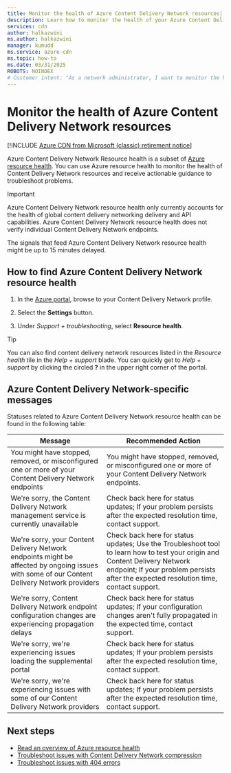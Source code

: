 ```yaml
---
title: Monitor the health of Azure Content Delivery Network resources| Microsoft Docs
description: Learn how to monitor the health of your Azure Content Delivery Network resources using Azure Resource Health.
services: cdn
author: halkazwini
ms.author: halkazwini
manager: kumudd
ms.service: azure-cdn
ms.topic: how-to
ms.date: 03/31/2025
ROBOTS: NOINDEX
# Customer intent: "As a network administrator, I want to monitor the health of my Content Delivery Network resources, so that I can identify and resolve any issues affecting global delivery and API capabilities."
---
```


# Monitor the health of Azure Content Delivery Network resources

[!INCLUDE [Azure CDN from Microsoft (classic) retirement notice](../../includes/cdn-classic-retirement.md)]

Azure Content Delivery Network Resource health is a subset of [Azure resource health](/azure/service-health/resource-health-overview). You can use Azure resource health to monitor the health of Content Delivery Network resources and receive actionable guidance to troubleshoot problems.

>[!IMPORTANT]
> Azure Content Delivery Network resource health only currently accounts for the health of global content delivery networking delivery and API capabilities. Azure Content Delivery Network resource health does not verify individual Content Delivery Network endpoints.
>
> The signals that feed Azure Content Delivery Network resource health might be up to 15 minutes delayed.

## How to find Azure Content Delivery Network resource health

1. In the [Azure portal](https://portal.azure.com), browse to your Content Delivery Network profile.

2. Select the **Settings** button.

3. Under *Support + troubleshooting*, select **Resource health**.

>[!TIP]
> You can also find content delivery network resources listed in the *Resource health* tile in the *Help + support* blade. You can quickly get to *Help + support* by clicking the circled **?** in the upper right corner of the portal.


## Azure Content Delivery Network-specific messages

Statuses related to Azure Content Delivery Network resource health can be found in the following table:

|Message | Recommended Action |
|---|---|
|You might have stopped, removed, or misconfigured one or more of your Content Delivery Network endpoints | You might have stopped, removed, or misconfigured one or more of your Content Delivery Network endpoints.|
|We're sorry, the Content Delivery Network management service is currently unavailable | Check back here for status updates; If your problem persists after the expected resolution time, contact support.|
|We're sorry, your Content Delivery Network endpoints might be affected by ongoing issues with some of our Content Delivery Network providers | Check back here for status updates; Use the Troubleshoot tool to learn how to test your origin and Content Delivery Network endpoint; If your problem persists after the expected resolution time, contact support. |
|We're sorry, Content Delivery Network endpoint configuration changes are experiencing propagation delays | Check back here for status updates; If your configuration changes aren't fully propagated in the expected time, contact support.|
|We're sorry, we're experiencing issues loading the supplemental portal | Check back here for status updates; If your problem persists after the expected resolution time, contact support.|
We're sorry, we're experiencing issues with some of our Content Delivery Network providers | Check back here for status updates; If your problem persists after the expected resolution time, contact support. |

## Next steps

- [Read an overview of Azure resource health](/azure/service-health/resource-health-overview)
- [Troubleshoot issues with Content Delivery Network compression](./cdn-troubleshoot-compression.md)
- [Troubleshoot issues with 404 errors](./cdn-troubleshoot-endpoint.md)
